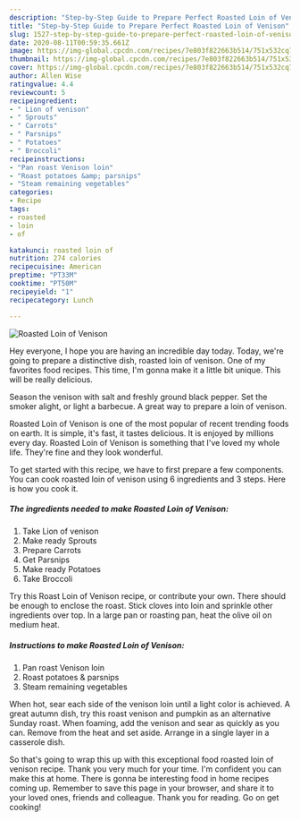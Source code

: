 ```yaml
---
description: "Step-by-Step Guide to Prepare Perfect Roasted Loin of Venison"
title: "Step-by-Step Guide to Prepare Perfect Roasted Loin of Venison"
slug: 1527-step-by-step-guide-to-prepare-perfect-roasted-loin-of-venison
date: 2020-08-11T00:59:35.661Z
image: https://img-global.cpcdn.com/recipes/7e803f822663b514/751x532cq70/roasted-loin-of-venison-recipe-main-photo.jpg
thumbnail: https://img-global.cpcdn.com/recipes/7e803f822663b514/751x532cq70/roasted-loin-of-venison-recipe-main-photo.jpg
cover: https://img-global.cpcdn.com/recipes/7e803f822663b514/751x532cq70/roasted-loin-of-venison-recipe-main-photo.jpg
author: Allen Wise
ratingvalue: 4.4
reviewcount: 5
recipeingredient:
- " Lion of venison"
- " Sprouts"
- " Carrots"
- " Parsnips"
- " Potatoes"
- " Broccoli"
recipeinstructions:
- "Pan roast Venison loin"
- "Roast potatoes &amp; parsnips"
- "Steam remaining vegetables"
categories:
- Recipe
tags:
- roasted
- loin
- of

katakunci: roasted loin of 
nutrition: 274 calories
recipecuisine: American
preptime: "PT33M"
cooktime: "PT50M"
recipeyield: "1"
recipecategory: Lunch

---
```



![Roasted Loin of Venison](https://img-global.cpcdn.com/recipes/7e803f822663b514/751x532cq70/roasted-loin-of-venison-recipe-main-photo.jpg)

Hey everyone, I hope you are having an incredible day today. Today, we're going to prepare a distinctive dish, roasted loin of venison. One of my favorites food recipes. This time, I'm gonna make it a little bit unique. This will be really delicious.

Season the venison with salt and freshly ground black pepper. Set the smoker alight, or light a barbecue. A great way to prepare a loin of venison.

Roasted Loin of Venison is one of the most popular of recent trending foods on earth. It is simple, it's fast, it tastes delicious. It is enjoyed by millions every day. Roasted Loin of Venison is something that I've loved my whole life. They're fine and they look wonderful.


To get started with this recipe, we have to first prepare a few components. You can cook roasted loin of venison using 6 ingredients and 3 steps. Here is how you cook it.

<!--inarticleads1-->

##### The ingredients needed to make Roasted Loin of Venison:

1. Take  Lion of venison
1. Make ready  Sprouts
1. Prepare  Carrots
1. Get  Parsnips
1. Make ready  Potatoes
1. Take  Broccoli


Try this Roast Loin of Venison recipe, or contribute your own. There should be enough to enclose the roast. Stick cloves into loin and sprinkle other ingredients over top. In a large pan or roasting pan, heat the olive oil on medium heat. 

<!--inarticleads2-->

##### Instructions to make Roasted Loin of Venison:

1. Pan roast Venison loin
1. Roast potatoes &amp; parsnips
1. Steam remaining vegetables


When hot, sear each side of the venison loin until a light color is achieved. A great autumn dish, try this roast venison and pumpkin as an alternative Sunday roast. When foaming, add the venison and sear as quickly as you can. Remove from the heat and set aside. Arrange in a single layer in a casserole dish. 

So that's going to wrap this up with this exceptional food roasted loin of venison recipe. Thank you very much for your time. I'm confident you can make this at home. There is gonna be interesting food in home recipes coming up. Remember to save this page in your browser, and share it to your loved ones, friends and colleague. Thank you for reading. Go on get cooking!
